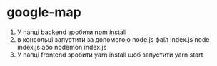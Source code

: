 # google-map

1) У папці backend зробити npm install
2) в консольці запустити за допомогою node.js фаїл index.js
   node index.js або nodemon index.js
3) У папці frontend зробити yarn install
   щоб запустити yarn start
